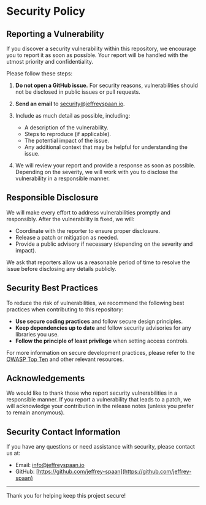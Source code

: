 # Security Policy

## Reporting a Vulnerability

If you discover a security vulnerability within this repository, we encourage you to report it as soon as possible. Your report will be handled with the utmost priority and confidentiality. 

Please follow these steps:

1. **Do not open a GitHub issue.**
   For security reasons, vulnerabilities should not be disclosed in public issues or pull requests.
   
2. **Send an email** to security@jeffreyspaan.io.

3. Include as much detail as possible, including:
   - A description of the vulnerability.
   - Steps to reproduce (if applicable).
   - The potential impact of the issue.
   - Any additional context that may be helpful for understanding the issue.

4. We will review your report and provide a response as soon as possible. Depending on the severity, we will work with you to disclose the vulnerability in a responsible manner.

## Responsible Disclosure

We will make every effort to address vulnerabilities promptly and responsibly. After the vulnerability is fixed, we will:

- Coordinate with the reporter to ensure proper disclosure.
- Release a patch or mitigation as needed.
- Provide a public advisory if necessary (depending on the severity and impact).

We ask that reporters allow us a reasonable period of time to resolve the issue before disclosing any details publicly.

## Security Best Practices

To reduce the risk of vulnerabilities, we recommend the following best practices when contributing to this repository:

- **Use secure coding practices** and follow secure design principles.
- **Keep dependencies up to date** and follow security advisories for any libraries you use.
- **Follow the principle of least privilege** when setting access controls.

For more information on secure development practices, please refer to the [OWASP Top Ten](https://owasp.org/www-project-top-ten/) and other relevant resources.

## Acknowledgements

We would like to thank those who report security vulnerabilities in a responsible manner. If you report a vulnerability that leads to a patch, we will acknowledge your contribution in the release notes (unless you prefer to remain anonymous).

## Security Contact Information

If you have any questions or need assistance with security, please contact us at:

- Email: info@jeffreyspaan.io
- GitHub: [https://github.com/jeffrey-spaan](https://github.com/jeffrey-spaan)

---

Thank you for helping keep this project secure!
